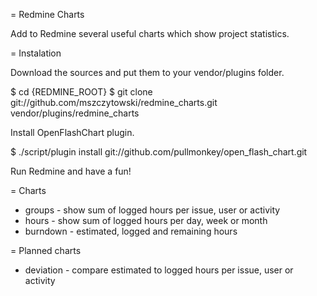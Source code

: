 = Redmine Charts

Add to Redmine several useful charts which show project statistics.

= Instalation

Download the sources and put them to your vendor/plugins folder.

$ cd {REDMINE_ROOT}
$ git clone git://github.com/mszczytowski/redmine_charts.git vendor/plugins/redmine_charts

Install OpenFlashChart plugin. 

$ ./script/plugin install git://github.com/pullmonkey/open_flash_chart.git

Run Redmine and have a fun!

= Charts

* groups - show sum of logged hours per issue, user or activity
* hours - show sum of logged hours per day, week or month
* burndown - estimated, logged and remaining hours

= Planned charts

* deviation - compare estimated to logged hours per issue, user or activity
